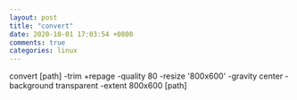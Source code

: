 ```yaml
---
layout: post
title: "convert"
date: 2020-10-01 17:03:54 +0800
comments: true
categories: linux
---
```

convert [path] -trim +repage -quality 80 -resize '800x600' -gravity center -background transparent -extent 800x600 [path]